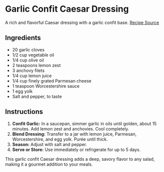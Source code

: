 # Garlic Confit Caesar Dressing

A rich and flavorful Caesar dressing with a garlic confit base. [Recipe Source](https://www.instagram.com/p/CqdlriigYaU/)

## Ingredients

- 20 garlic cloves
- 1/2 cup vegetable oil
- 1/4 cup olive oil
- 2 teaspoons lemon zest
- 3 anchovy filets
- 1/4 cup lemon juice
- 1/4 cup finely grated Parmesan cheese
- 1 teaspoon Worcestershire sauce
- 1 egg yolk
- Salt and pepper, to taste

## Instructions

1. **Confit Garlic:** In a saucepan, simmer garlic in oils until golden, about 15 minutes. Add lemon zest and anchovies. Cool completely.
2. **Blend Dressing:** Transfer to a jar with lemon juice, Parmesan, Worcestershire, and egg yolk. Purée until thick.
3. **Season:** Adjust with salt and pepper.
4. **Serve or Store:** Use immediately or refrigerate for up to 5 days.

This garlic confit Caesar dressing adds a deep, savory flavor to any salad, making it a gourmet addition to your meals.
